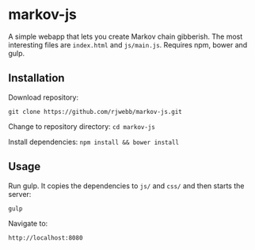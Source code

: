 # markov-js

A simple webapp that lets you create Markov chain gibberish. The most interesting files are ```index.html``` and ```js/main.js```. Requires npm, bower and gulp.

## Installation
Download repository:

```git clone https://github.com/rjwebb/markov-js.git```

Change to repository directory:
```cd markov-js```

Install dependencies:
```npm install && bower install```

## Usage
Run gulp. It copies the dependencies to ```js/``` and ```css/``` and then starts the server:

```gulp ```

Navigate to:

```http://localhost:8080 ```


